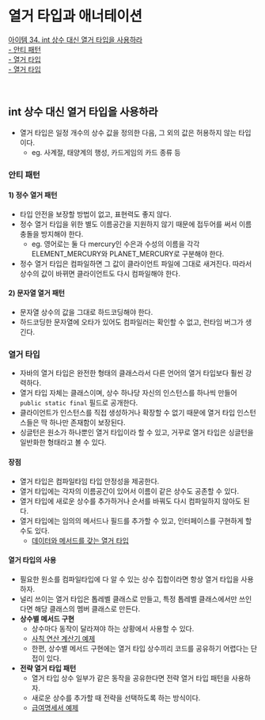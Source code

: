 # 열거 타입과 애너테이션

[아이템 34. int 상수 대신 열거 타입을 사용하라](#int-상수-대신-열거-타입을-사용하라)  
[- 안티 패턴](#안티-패턴)  
[- 열거 타입](#열거-타입)  
[- 열거 타입](#열거-타입)  

<br>

## int 상수 대신 열거 타입을 사용하라
- 열거 타입은 일정 개수의 상수 값을 정의한 다음, 그 외의 값은 허용하지 않는 타입이다.
  - eg. 사계절, 태양계의 행성, 카드게임의 카드 종류 등


### 안티 패턴
#### 1) 정수 열거 패턴
  - 타입 안전을 보장할 방법이 없고, 표현력도 좋지 않다.
  - 정수 열거 타입을 위한 별도 이름공간을 지원하지 않기 때문에 접두어를 써서 이름 충돌을 방지해야 한다.
    - eg. 영어로는 둘 다 mercury인 수은과 수성의 이름을 각각 ELEMENT_MERCURY와 PLANET_MERCURY로 구분해야 한다.
  - 정수 열거 타입은 컴파일하면 그 값이 클라이언트 파일에 그대로 새겨진다. 따라서 상수의 값이 바뀌면 클라이언트도 다시 컴파일해야 한다.

#### 2) 문자열 열거 패턴
  - 문자열 상수의 값을 그대로 하드코딩해야 한다.
  - 하드코딩한 문자열에 오타가 있어도 컴파일러는 확인할 수 없고, 런타임 버그가 생긴다.


### 열거 타입
- 자바의 열거 타입은 완전한 형태의 클래스라서 다른 언어의 열거 타입보다 훨씬 강력하다.
- 열거 타입 자체는 클래스이며, 상수 하나당 자신의 인스턴스를 하나씩 만들어 `public static final` 필드로 공개한다.
- 클라이언트가 인스턴스를 직접 생성하거나 확장할 수 없기 때문에 열거 타입 인스턴스들은 딱 하나만 존재함이 보장된다.
- 싱글턴은 원소가 하나뿐인 열거 타입이라 할 수 있고, 거꾸로 열거 타입은 싱글턴을 일반화한 형태라고 볼 수 있다.


#### 장점
- 열거 타입은 컴파일타임 타입 안정성을 제공한다.
- 열거 타입에는 각자의 이름공간이 있어서 이름이 같은 상수도 공존할 수 있다.
- 열거 타입에 새로운 상수를 추가하거나 순서를 바꿔도 다시 컴파일하지 않아도 된다.
- 열거 타입에는 임의의 메서드나 필드를 추가할 수 있고, 인터페이스를 구현하게 할 수도 있다.
  - [데이터와 메서드를 갖는 열거 타입](../../src/main/java/study/heejin/chapter6/item34/Planet.java)


#### 열거 타입의 사용
- 필요한 원소를 컴파일타입에 다 알 수 있는 상수 집합이라면 항상 열거 타입을 사용하자.
- 널리 쓰이는 열거 타입은 톱레벨 클래스로 만들고, 특정 톱레벨 클래스에서만 쓰인다면 해당 클래스의 멤버 클래스로 만든다.
- **상수별 메서드 구현**
  - 상수마다 동작이 달라져야 하는 상황에서 사용할 수 있다.
  - [사칙 연산 계산기 예제](../../src/main/java/study/heejin/chapter6/item34/Operation.java)
  - 한편, 상수별 메서드 구현에는 열거 타입 상수끼리 코드를 공유하기 어렵다는 단접이 있다.
- **전략 열거 타입 패턴**
  - 열거 타입 상수 일부가 같은 동작을 공유한다면 전략 열거 타입 패턴을 사용하자. 
  - 새로운 상수를 추가할 때 전략을 선택하도록 하는 방식이다.
  - [급여명세서 예제](../../src/main/java/study/heejin/chapter6/item34/Operation.java)
